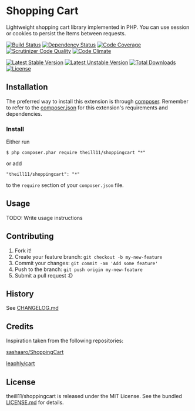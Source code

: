 # Shopping Cart

Lightweight shopping cart library implemented in PHP. You can use session or cookies to persist the Items between requests.

[![Build Status](https://travis-ci.org/theill11/shoppingcart.svg)](https://travis-ci.org/theill11/shoppingcart)
[![Dependency Status](https://www.versioneye.com/user/projects/54d788702bc790052a000058/badge.svg?style=flat)](https://www.versioneye.com/user/projects/54d788702bc790052a000058)
[![Code Coverage](https://scrutinizer-ci.com/g/theill11/shoppingcart/badges/coverage.png?b=master)](https://scrutinizer-ci.com/g/theill11/shoppingcart/?branch=master)
[![Scrutinizer Code Quality](https://scrutinizer-ci.com/g/theill11/shoppingcart/badges/quality-score.png?b=master)](https://scrutinizer-ci.com/g/theill11/shoppingcart/?branch=master)
[![Code Climate](https://codeclimate.com/github/theill11/shoppingcart/badges/gpa.svg)](https://codeclimate.com/github/theill11/shoppingcart)

[![Latest Stable Version](https://poser.pugx.org/theill11/shoppingcart/v/stable.svg)](https://packagist.org/packages/theill11/shoppingcart)
[![Latest Unstable Version](https://poser.pugx.org/theill11/shoppingcart/v/unstable.svg)](https://packagist.org/packages/theill11/shoppingcart)
[![Total Downloads](https://poser.pugx.org/theill11/shoppingcart/downloads.svg)](https://packagist.org/packages/theill11/shoppingcart)
[![License](https://poser.pugx.org/theill11/shoppingcart/license.svg)](https://packagist.org/packages/theill11/shoppingcart)

## Installation

The preferred way to install this extension is through [composer](http://getcomposer.org/download/). Remember to refer to the [composer.json](https://github.com/theill11/shoppingcart/blob/master/composer.json) for 
this extension's requirements and dependencies. 

### Install

Either run

```
$ php composer.phar require theill11/shoppingcart "*"
```

or add

```
"theill11/shoppingcart": "*"
```

to the ```require``` section of your `composer.json` file.

## Usage

TODO: Write usage instructions

## Contributing

1. Fork it!
2. Create your feature branch: `git checkout -b my-new-feature`
3. Commit your changes: `git commit -am 'Add some feature'`
4. Push to the branch: `git push origin my-new-feature`
5. Submit a pull request :D

## History

See [CHANGELOG.md](CHANGELOG.md)

## Credits

Inspiration taken from the following repositories:

[sashaaro/ShoppingCart](https://github.com/sashaaro/ShoppingCart)

[leaphly/cart](https://github.com/leaphly/cart)

## License

theill11/shoppingcart is released under the MIT License. See the bundled [LICENSE.md](LICENSE.md) for details.
